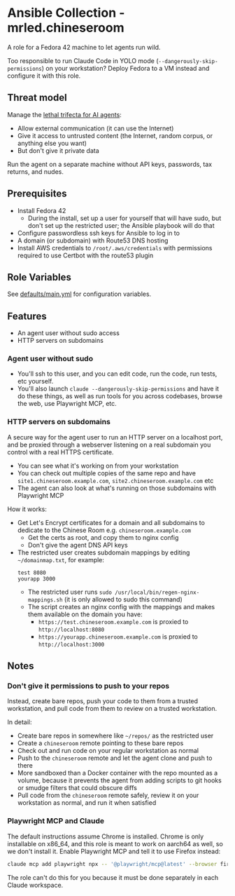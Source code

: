 # Ansible Collection - mrled.chineseroom

A role for a Fedora 42 machine to let agents run wild.

Too responsible to run Claude Code in YOLO mode (`--dangerously-skip-permissions`) on your workstation?
Deploy Fedora to a VM instead and configure it with this role.

## Threat model

Manage the [lethal trifecta for AI agents](https://simonwillison.net/2025/Jun/16/the-lethal-trifecta/):

- Allow external communication (it can use the Internet)
- Give it access to untrusted content (the Internet, random corpus, or anything else you want)
- But don't give it private data

Run the agent on a separate machine without API keys, passwords, tax returns, and nudes.

## Prerequisites

- Install Fedora 42
  - During the install, set up a user for yourself that will have sudo,
    but don't set up the restricted user; the Ansible playbook will do that
- Configure passwordless ssh keys for Ansible to log in to
- A domain (or subdomain) with Route53 DNS hosting
- Install AWS credentials to `/root/.aws/credentials` with permissions required to use Certbot with the route53 plugin

## Role Variables

See [defaults/main.yml](./defaults/main.yml) for configuration variables.

## Features

- An agent user without sudo access
- HTTP servers on subdomains

### Agent user without sudo

- You'll ssh to this user, and you can edit code, run the code, run tests, etc yourself.
- You'll also launch `claude --dangerously-skip-permissions` and have it do these things,
  as well as run tools for you across codebases,
  browse the web,
  use Playwright MCP,
  etc.

### HTTP servers on subdomains

A secure way for the agent user to run an HTTP server on a localhost port,
and be proxied through a webserver listening on a real subdomain you control with a real HTTPS certificate.

- You can see what it's working on from your workstation
- You can check out multiple copies of the same repo and have `site1.chineseroom.example.com`, `site2.chineseroom.example.com` etc
- The agent can also look at what's running on those subdomains with Playwright MCP

How it works:

- Get Let's Encrypt certificates for a domain and all subdomains to dedicate to the Chinese Room
  e.g. `chineseroom.example.com`
    - Get the certs as root, and copy them to nginx config
    - Don't give the agent DNS API keys
- The restricted user creates subdomain mappings by editing `~/domainmap.txt`, for example:
  ```text
  test 8080
  yourapp 3000
  ```
  - The restricted user runs `sudo /usr/local/bin/regen-nginx-mappings.sh`
    (it is only allowed to sudo this command)
  - The script creates an nginx config with the mappings and makes them available on the domain you have:
    - `https://test.chineseroom.example.com` is proxied to `http://localhost:8080`
    - `https://yourapp.chineseroom.example.com` is proxied to `http://localhost:3000`

## Notes

### Don't give it permissions to push to your repos

Instead, create bare repos, push your code to them from a trusted workstation,
and pull code from them to review on a trusted workstation.

In detail:

- Create bare repos in somewhere like `~/repos/` as the restricted user
- Create a `chineseroom` remote pointing to these bare repos
- Check out and run code on your regular workstation as normal
- Push to the `chineseroom` remote and let the agent clone and push to there
- More sandboxed than a Docker container with the repo mounted as a volume,
  because it prevents the agent from adding scripts to git hooks or smudge filters that could obscure diffs
- Pull code from the `chineseroom` remote safely, review it on your workstation as normal,
  and run it when satisfied

### Playwright MCP and Claude

The default instructions assume Chrome is installed.
Chrome is only installable on x86_64, and this role is meant to work on aarch64 as well, so we don't install it.
Enable Playwright MCP and tell it to use Firefox instead:

```sh
claude mcp add playwright npx -- '@playwright/mcp@latest' --browser firefox
```

The role can't do this for you because it must be done separately in each Claude workspace.

